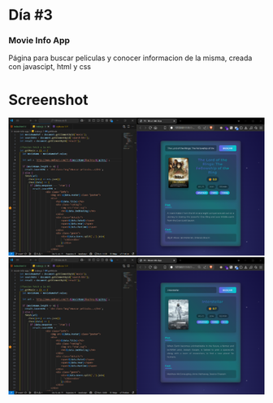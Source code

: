 # Día #3

### Movie Info App

Página para buscar peliculas y conocer informacion de la misma, creada con javascipt, html y css

# Screenshot

![screenshot](screenshot3.png)
![screenshot](screenshot3.1.png)
